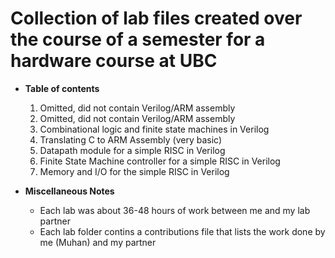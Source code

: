 # Collection of lab files created over the course of a semester for a hardware course at UBC

- **Table of contents**
  1. Omitted, did not contain Verilog/ARM assembly
  2. Omitted, did not contain Verilog/ARM assembly
  3. Combinational logic and finite state machines in Verilog
  4. Translating C to ARM Assembly (very basic)
  5. Datapath module for a simple RISC in Verilog
  6. Finite State Machine controller for a simple RISC in Verilog
  7. Memory and I/O for the simple RISC in Verilog

- **Miscellaneous Notes**
  - Each lab was about 36-48 hours of work between me and my lab partner
  - Each lab folder contins a contributions file that lists the work done by me (Muhan) and my partner
 
